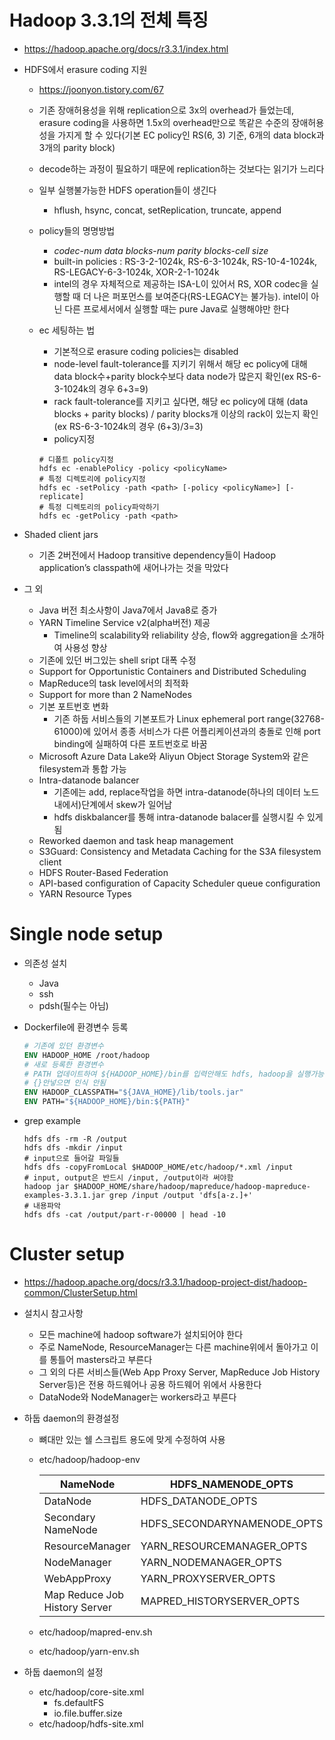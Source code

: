 # Hadoop 3.3.1의 전체 특징

* https://hadoop.apache.org/docs/r3.3.1/index.html

* HDFS에서 erasure coding 지원

  * https://joonyon.tistory.com/67

  * 기존 장애허용성을 위해 replication으로 3x의 overhead가 들었는데, erasure coding을 사용하면 1.5x의 overhead만으로 똑같은 수준의 장애허용성을 가지게 할 수 있다(기본 EC policy인 RS(6, 3) 기준, 6개의 data block과 3개의 parity block)

  * decode하는 과정이 필요하기 때문에 replication하는 것보다는 읽기가 느리다

  * 일부 실행불가능한 HDFS operation들이 생긴다

    * hflush, hsync, concat, setReplication, truncate, append

  * policy들의 명명방법

    * *codec*-*num data blocks*-*num parity blocks*-*cell size*
    * built-in policies : RS-3-2-1024k, RS-6-3-1024k, RS-10-4-1024k, RS-LEGACY-6-3-1024k, XOR-2-1-1024k
    * intel의 경우 자체적으로 제공하는 ISA-L이 있어서 RS, XOR codec을 실행할 때 더 나은 퍼포먼스를 보여준다(RS-LEGACY는 불가능). intel이 아닌 다른 프로세서에서 실행할 때는 pure Java로 실행해야만 한다

  * ec 세팅하는 법

    * 기본적으로 erasure coding policies는 disabled
    * node-level fault-tolerance를 지키기 위해서 해당 ec policy에 대해 data block수+parity block수보다 data node가 많은지 확인(ex RS-6-3-1024k의 경우 6+3=9)
    * rack fault-tolerance를 지키고 싶다면, 해당 ec policy에 대해 (data blocks + parity blocks) / parity blocks개 이상의 rack이 있는지 확인(ex RS-6-3-1024k의 경우 (6+3)/3=3)
    * policy지정

    ```shell
    # 디폴트 policy지정
    hdfs ec -enablePolicy -policy <policyName>
    # 특정 디렉토리에 policy지정
    hdfs ec -setPolicy -path <path> [-policy <policyName>] [-replicate]
    # 특정 디렉토리의 policy파악하기
    hdfs ec -getPolicy -path <path>
    ```

* Shaded client jars

  * 기존 2버전에서 Hadoop transitive dependency들이 Hadoop application’s classpath에 새어나가는 것을 막았다
  
* 그 외

  * Java 버전 최소사항이 Java7에서 Java8로 증가
  * YARN Timeline Service v2(alpha버전) 제공
    * Timeline의 scalability와 reliability 상승, flow와 aggregation을 소개하여 사용성 향상
  * 기존에 있던 버그있는 shell sript 대폭 수정
  * Support for Opportunistic Containers and Distributed Scheduling
  * MapReduce의 task level에서의 최적화
  * Support for more than 2 NameNodes
  * 기본 포트번호 변화
    * 기존 하둡 서비스들의 기본포트가 Linux ephemeral port range(32768-61000)에 있어서 종종 서비스가 다른 어플리케이션과의 충돌로 인해 port binding에 실패하여 다른 포트번호로 바꿈
  * Microsoft Azure Data Lake와 Aliyun Object Storage System와 같은 filesystem과 통합 가능
  * Intra-datanode balancer
    * 기존에는 add, replace작업을 하면 intra-datanode(하나의 데이터 노드 내에서)단계에서 skew가 일어남
    * hdfs diskbalancer를 통해 intra-datanode balacer를 실행시킬 수 있게 됨
  * Reworked daemon and task heap management
  * S3Guard: Consistency and Metadata Caching for the S3A filesystem client
  * HDFS Router-Based Federation
  * API-based configuration of Capacity Scheduler queue configuration
  * YARN Resource Types

# Single node setup

* 의존성 설치

  * Java
  * ssh
  * pdsh(필수는 아님)

* Dockerfile에 환경변수 등록

  ```dockerfile
  # 기존에 있던 환경변수
  ENV HADOOP_HOME /root/hadoop
  # 새로 등록한 환경변수
  # PATH 업데이트하여 ${HADOOP_HOME}/bin를 입력안해도 hdfs, hadoop을 실행가능하게 함
  # {}안넣으면 인식 안됨
  ENV HADOOP_CLASSPATH="${JAVA_HOME}/lib/tools.jar"
  ENV PATH="${HADOOP_HOME}/bin:${PATH}"
  ```

* grep example

  ```shell
  hdfs dfs -rm -R /output
  hdfs dfs -mkdir /input
  # input으로 들어갈 파일들
  hdfs dfs -copyFromLocal $HADOOP_HOME/etc/hadoop/*.xml /input
  # input, output은 반드시 /input, /output이라 써야함
  hadoop jar $HADOOP_HOME/share/hadoop/mapreduce/hadoop-mapreduce-examples-3.3.1.jar grep /input /output 'dfs[a-z.]+'
  # 내용파악
  hdfs dfs -cat /output/part-r-00000 | head -10
  ```

# Cluster setup

* https://hadoop.apache.org/docs/r3.3.1/hadoop-project-dist/hadoop-common/ClusterSetup.html
* 설치시 참고사항
  * 모든 machine에 hadoop software가 설치되어야 한다
  * 주로 NameNode, ResourceManager는 다른 machine위에서 돌아가고 이를 통틀어 masters라고 부른다
  * 그 외의 다른 서비스들(Web App Proxy Server, MapReduce Job History Server등)은 전용 하드웨어나 공용 하드웨어 위에서 사용한다
  * DataNode와 NodeManager는 workers라고 부른다

* 하둡 daemon의 환경설정

  * 뼈대만 있는 쉘 스크립트 용도에 맞게 수정하여 사용

  * etc/hadoop/hadoop-env

    | NameNode                      | HDFS_NAMENODE_OPTS          |
    | ----------------------------- | --------------------------- |
    | DataNode                      | HDFS_DATANODE_OPTS          |
    | Secondary NameNode            | HDFS_SECONDARYNAMENODE_OPTS |
    | ResourceManager               | YARN_RESOURCEMANAGER_OPTS   |
    | NodeManager                   | YARN_NODEMANAGER_OPTS       |
    | WebAppProxy                   | YARN_PROXYSERVER_OPTS       |
    | Map Reduce Job History Server | MAPRED_HISTORYSERVER_OPTS   |

  * etc/hadoop/mapred-env.sh

  * etc/hadoop/yarn-env.sh

* 하둡 daemon의 설정

  * etc/hadoop/core-site.xml
    * fs.defaultFS
    * io.file.buffer.size
  * etc/hadoop/hdfs-site.xml

